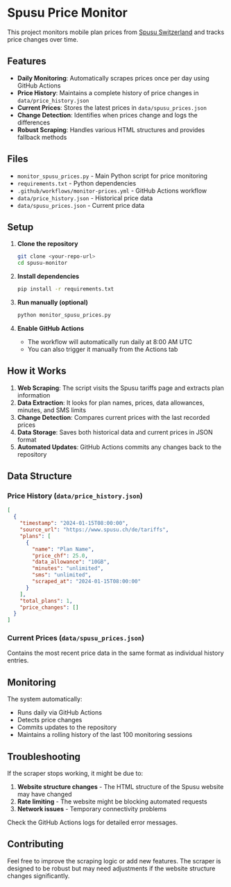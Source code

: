 # Spusu Price Monitor

This project monitors mobile plan prices from [Spusu Switzerland](https://www.spusu.ch/de/tariffs) and tracks price changes over time.

## Features

- **Daily Monitoring**: Automatically scrapes prices once per day using GitHub Actions
- **Price History**: Maintains a complete history of price changes in `data/price_history.json`
- **Current Prices**: Stores the latest prices in `data/spusu_prices.json`
- **Change Detection**: Identifies when prices change and logs the differences
- **Robust Scraping**: Handles various HTML structures and provides fallback methods

## Files

- `monitor_spusu_prices.py` - Main Python script for price monitoring
- `requirements.txt` - Python dependencies
- `.github/workflows/monitor-prices.yml` - GitHub Actions workflow
- `data/price_history.json` - Historical price data
- `data/spusu_prices.json` - Current price data

## Setup

1. **Clone the repository**

   ```bash
   git clone <your-repo-url>
   cd spusu-monitor
   ```

2. **Install dependencies**

   ```bash
   pip install -r requirements.txt
   ```

3. **Run manually (optional)**

   ```bash
   python monitor_spusu_prices.py
   ```

4. **Enable GitHub Actions**
   - The workflow will automatically run daily at 8:00 AM UTC
   - You can also trigger it manually from the Actions tab

## How it Works

1. **Web Scraping**: The script visits the Spusu tariffs page and extracts plan information
2. **Data Extraction**: It looks for plan names, prices, data allowances, minutes, and SMS limits
3. **Change Detection**: Compares current prices with the last recorded prices
4. **Data Storage**: Saves both historical data and current prices in JSON format
5. **Automated Updates**: GitHub Actions commits any changes back to the repository

## Data Structure

### Price History (`data/price_history.json`)

```json
[
  {
    "timestamp": "2024-01-15T08:00:00",
    "source_url": "https://www.spusu.ch/de/tariffs",
    "plans": [
      {
        "name": "Plan Name",
        "price_chf": 25.0,
        "data_allowance": "10GB",
        "minutes": "unlimited",
        "sms": "unlimited",
        "scraped_at": "2024-01-15T08:00:00"
      }
    ],
    "total_plans": 1,
    "price_changes": []
  }
]
```

### Current Prices (`data/spusu_prices.json`)

Contains the most recent price data in the same format as individual history entries.

## Monitoring

The system automatically:

- Runs daily via GitHub Actions
- Detects price changes
- Commits updates to the repository
- Maintains a rolling history of the last 100 monitoring sessions

## Troubleshooting

If the scraper stops working, it might be due to:

1. **Website structure changes** - The HTML structure of the Spusu website may have changed
2. **Rate limiting** - The website might be blocking automated requests
3. **Network issues** - Temporary connectivity problems

Check the GitHub Actions logs for detailed error messages.

## Contributing

Feel free to improve the scraping logic or add new features. The scraper is designed to be robust but may need adjustments if the website structure changes significantly.

